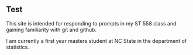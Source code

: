 ## Test

This site is intended for responding to prompts in my ST 558 class and gaining familiarity with git and github.

I am currently a first year masters student at NC State in the department of statistics.

